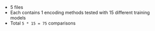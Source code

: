 * 5 files
* Each contains 1 encoding methods tested with 15 different training models
* Total `5 * 15 = 75` comparisons
